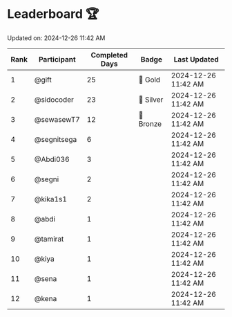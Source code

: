 # Leaderboard 🏆

Updated on: 2024-12-26 11:42 AM

| Rank | Participant       | Completed Days | Badge      | Last Updated         |
|------|-------------------|----------------|------------|----------------------|
| 1    | @gift             | 25             | 🏅 Gold     | 2024-12-26 11:42 AM |
| 2    | @sidocoder        | 23             | 🥈 Silver   | 2024-12-26 11:42 AM |
| 3    | @sewasewT7        | 12             | 🥉 Bronze   | 2024-12-26 11:42 AM |
| 4    | @segnitsega       | 6              |            | 2024-12-26 11:42 AM |
| 5    | @Abdi036          | 3              |            | 2024-12-26 11:42 AM |
| 6    | @segni            | 2              |            | 2024-12-26 11:42 AM |
| 7    | @kika1s1          | 2              |            | 2024-12-26 11:42 AM |
| 8    | @abdi             | 1              |            | 2024-12-26 11:42 AM |
| 9    | @tamirat          | 1              |            | 2024-12-26 11:42 AM |
| 10   | @kiya             | 1              |            | 2024-12-26 11:42 AM |
| 11   | @sena             | 1              |            | 2024-12-26 11:42 AM |
| 12   | @kena             | 1              |            | 2024-12-26 11:42 AM |

